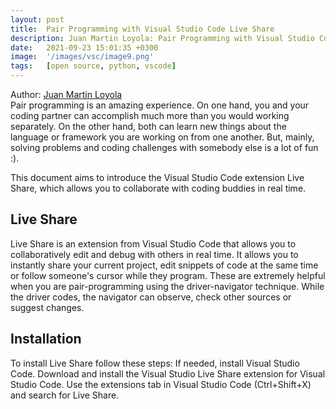 ```yaml
---
layout: post
title:  Pair Programming with Visual Studio Code Live Share
description: Juan Martin Loyola: Pair Programming with Visual Studio Code Live Share
date:   2021-09-23 15:01:35 +0300
image:  '/images/vsc/image9.png'
tags:   [open source, python, vscode]
---
```

Author:  [Juan Martin Loyola](https://jmloyola.github.io/year-archive/)  
Pair programming is an amazing experience. On one hand, you and your coding partner can accomplish much more than you would working separately. On the other hand, both can learn new things about the language or framework you are working on from one another. But, mainly, solving problems and coding challenges with somebody else is a lot of fun :).

This document aims to introduce the Visual Studio Code extension Live Share, which allows you to collaborate with coding buddies in real time.

## Live Share
Live Share is an extension from Visual Studio Code that allows you to collaboratively edit and debug with others in real time. It allows you to instantly share your current project, edit snippets of code at the same time or follow someone's cursor while they program.
These are extremely helpful when you are pair-programming using the driver-navigator technique. While the driver codes, the navigator can observe, check other sources or suggest changes.

## Installation
To install Live Share follow these steps:
If needed, install Visual Studio Code.
Download and install the Visual Studio Live Share extension for Visual Studio Code. Use the extensions tab in Visual Studio Code (Ctrl+Shift+X) and search for Live Share.

